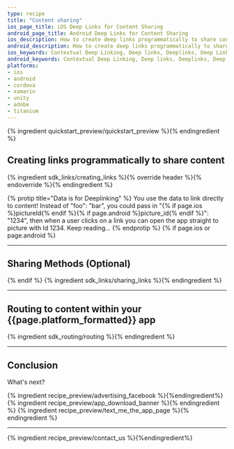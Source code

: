 ```yaml
---
type: recipe
title: "Content sharing"
ios_page_title: iOS Deep Links for Content Sharing
android_page_title: Android Deep Links for Content Sharing
ios_description: How to create deep links programmatically to share content and how to route to content within your iOS app. With objective-c and swift code snippets.
android_description: How to create deep links programmatically to share content and how to route to content within your Android app. With code snippets.
ios_keywords: Contextual Deep Linking, Deep links, Deeplinks, Deep Linking, Deeplinking, Deferred Deep Linking, Deferred Deeplinking, Google App Indexing, Google App Invites, Apple Universal Links, Apple Spotlight Search, Facebook App Links, AppLinks, Deepviews, Deep views, Content Sharing, Content, Routing, SMS, iOS, objective-c, swift
android_keywords: Contextual Deep Linking, Deep links, Deeplinks, Deep Linking, Deeplinking, Deferred Deep Linking, Deferred Deeplinking, Google App Indexing, Google App Invites, Apple Universal Links, Apple Spotlight Search, Facebook App Links, AppLinks, Deepviews, Deep views,Content Sharing, Content, Routing, SMS, Android
platforms:
- ios
- android
- cordova
- xamarin
- unity
- adobe
- titanium
---
```


{% ingredient quickstart_preview/quickstart_preview %}{% endingredient %}

## Creating links programmatically to share content

{% ingredient sdk_links/creating_links %}{% override header %}{% endoverride %}{% endingredient %}

{% protip title="Data is for Deeplinking" %}
You use the data to link directly to content! Instead of "foo": "bar", you could pass in "{% if page.ios %}pictureId{% endif %}{% if page.android %}picture_id{% endif %}": "1234", then when a user clicks on a link you can open the app straight to picture with Id 1234. Keep reading...
{% endprotip %}
{% if page.ios or page.android %}

-----

## Sharing Methods (Optional)
{% endif %}
{% ingredient sdk_links/sharing_links %}{% endingredient %}

-----

## Routing to content within your {{page.platform_formatted}} app

{% ingredient sdk_routing/routing %}{% endingredient %}

-----

## Conclusion

What's next?

{% ingredient recipe_preview/advertising_facebook %}{%endingredient%}
{% ingredient recipe_preview/app_download_banner %}{% endingredient %}
{% ingredient recipe_preview/text_me_the_app_page %}{% endingredient %}

-----

{% ingredient recipe_preview/contact_us %}{%endingredient%}

